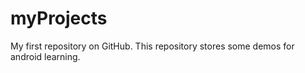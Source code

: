 myProjects
==========

My first repository on GitHub.
This repository stores some demos for android learning.
